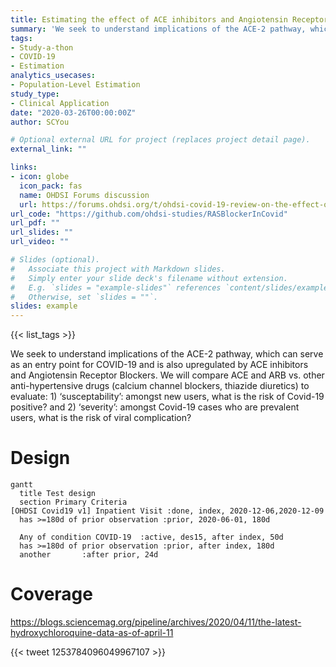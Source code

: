 ```yaml
---
title: Estimating the effect of ACE inhibitors and Angiotensin Receptor Blockers on COVID-19 incidence and complications
summary: 'We seek to understand implications of the ACE-2 pathway, which can serve as an entry point for COVID-19 and is also upregulated by ACE inhibitors and Angiotensin Receptor Blockers. We will compare ACE and ARB vs. other anti-hypertensive drugs (calcium channel blockers, thiazide diuretics) to evaluate: 1) ‘susceptability’: amongst new users, what is the risk of Covid-19 positive? and 2) ‘severity’: amongst Covid-19 cases who are prevalent users, what is the risk of viral complication?'
tags:
- Study-a-thon
- COVID-19
- Estimation
analytics_usecases:
- Population-Level Estimation
study_type:
- Clinical Application
date: "2020-03-26T00:00:00Z"
author: SCYou

# Optional external URL for project (replaces project detail page).
external_link: ""

links:
- icon: globe
  icon_pack: fas
  name: OHDSI Forums discussion
  url: https://forums.ohdsi.org/t/ohdsi-covid-19-review-on-the-effect-of-ace-inhibitors-and-angiotensin-receptor-blockers-on-covid-19-incidence-and-complication-rate/10071
url_code: "https://github.com/ohdsi-studies/RASBlockerInCovid"
url_pdf: ""
url_slides: ""
url_video: ""

# Slides (optional).
#   Associate this project with Markdown slides.
#   Simply enter your slide deck's filename without extension.
#   E.g. `slides = "example-slides"` references `content/slides/example-slides.md`.
#   Otherwise, set `slides = ""`.
slides: example
---
```


{{< list_tags >}}

We seek to understand implications of the ACE-2 pathway, which can serve as an entry point for COVID-19 and is also upregulated by ACE inhibitors and Angiotensin Receptor Blockers. We will compare ACE and ARB vs. other anti-hypertensive drugs (calcium channel blockers, thiazide diuretics) to evaluate: 1) ‘susceptability’: amongst new users, what is the risk of Covid-19 positive? and 2) ‘severity’: amongst Covid-19 cases who are prevalent users, what is the risk of viral complication?

# Design

```mermaid
gantt
  title Test design
  section Primary Criteria
[OHDSI Covid19 v1] Inpatient Visit :done, index, 2020-12-06,2020-12-09
  has >=180d of prior observation :prior, 2020-06-01, 180d

  Any of condition COVID-19  :active, des15, after index, 50d
  has >=180d of prior observation :prior, after index, 180d
  another       :after prior, 24d
```
# Coverage

https://blogs.sciencemag.org/pipeline/archives/2020/04/11/the-latest-hydroxychloroquine-data-as-of-april-11

{{< tweet 1253784096049967107 >}}
